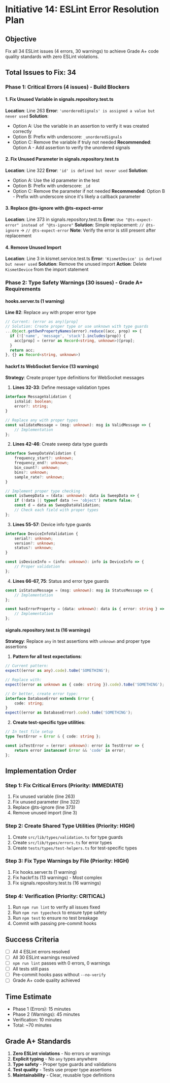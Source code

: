 # Initiative 14: ESLint Error Resolution Plan

## Objective

Fix all 34 ESLint issues (4 errors, 30 warnings) to achieve Grade A+ code quality standards with zero ESLint violations.

## Total Issues to Fix: 34

### Phase 1: Critical Errors (4 issues) - Build Blockers

#### 1. Fix Unused Variable in signals.repository.test.ts

**Location**: Line 263
**Error**: `'unorderedSignals' is assigned a value but never used`
**Solution**:

- Option A: Use the variable in an assertion to verify it was created correctly
- Option B: Prefix with underscore: `_unorderedSignals`
- Option C: Remove the variable if truly not needed
  **Recommended**: Option A - Add assertion to verify the unordered signals

#### 2. Fix Unused Parameter in signals.repository.test.ts

**Location**: Line 322
**Error**: `'id' is defined but never used`
**Solution**:

- Option A: Use the id parameter in the test
- Option B: Prefix with underscore: `_id`
- Option C: Remove the parameter if not needed
  **Recommended**: Option B - Prefix with underscore since it's likely a callback parameter

#### 3. Replace @ts-ignore with @ts-expect-error

**Location**: Line 373 in signals.repository.test.ts
**Error**: `Use "@ts-expect-error" instead of "@ts-ignore"`
**Solution**: Simple replacement: `// @ts-ignore` → `// @ts-expect-error`
**Note**: Verify the error is still present after replacement

#### 4. Remove Unused Import

**Location**: Line 3 in kismet.service.test.ts
**Error**: `'KismetDevice' is defined but never used`
**Solution**: Remove the unused import
**Action**: Delete `KismetDevice` from the import statement

### Phase 2: Type Safety Warnings (30 issues) - Grade A+ Requirements

#### hooks.server.ts (1 warning)

**Line 82**: Replace `any` with proper error type

```typescript
// Current: (error as any)[prop]
// Solution: Create proper type or use unknown with type guards
...Object.getOwnPropertyNames(error).reduce((acc, prop) => {
  if (!['name', 'message', 'stack'].includes(prop)) {
    acc[prop] = (error as Record<string, unknown>)[prop];
  }
  return acc;
}, {} as Record<string, unknown>)
```

#### hackrf.ts WebSocket Service (13 warnings)

**Strategy**: Create proper type definitions for WebSocket messages

1. **Lines 32-33**: Define message validation types

```typescript
interface MessageValidation {
	isValid: boolean;
	error?: string;
}

// Replace any with proper types
const validateMessage = (msg: unknown): msg is ValidMessage => {
	// Implementation
};
```

2. **Lines 42-46**: Create sweep data type guards

```typescript
interface SweepDataValidation {
	frequency_start?: unknown;
	frequency_end?: unknown;
	bin_count?: unknown;
	bins?: unknown;
	sample_rate?: unknown;
}

// Implement proper type checking
const isSweepData = (data: unknown): data is SweepData => {
	if (!data || typeof data !== 'object') return false;
	const d = data as SweepDataValidation;
	// Check each field with proper types
};
```

3. **Lines 55-57**: Device info type guards

```typescript
interface DeviceInfoValidation {
	serial?: unknown;
	version?: unknown;
	status?: unknown;
}

const isDeviceInfo = (info: unknown): info is DeviceInfo => {
	// Proper validation
};
```

4. **Lines 66-67, 75**: Status and error type guards

```typescript
const isStatusMessage = (msg: unknown): msg is StatusMessage => {
	// Implementation
};

const hasErrorProperty = (data: unknown): data is { error: string } => {
	// Implementation
};
```

#### signals.repository.test.ts (16 warnings)

**Strategy**: Replace `any` in test assertions with `unknown` and proper type assertions

1. **Pattern for all test expectations**:

```typescript
// Current pattern:
expect((error as any).code).toBe('SOMETHING');

// Replace with:
expect((error as unknown as { code: string }).code).toBe('SOMETHING');

// Or better, create error type:
interface DatabaseError extends Error {
	code: string;
}
expect((error as DatabaseError).code).toBe('SOMETHING');
```

2. **Create test-specific type utilities**:

```typescript
// In test file setup
type TestError = Error & { code: string };

const isTestError = (error: unknown): error is TestError => {
	return error instanceof Error && 'code' in error;
};
```

## Implementation Order

### Step 1: Fix Critical Errors (Priority: IMMEDIATE)

1. Fix unused variable (line 263)
2. Fix unused parameter (line 322)
3. Replace @ts-ignore (line 373)
4. Remove unused import (line 3)

### Step 2: Create Shared Type Utilities (Priority: HIGH)

1. Create `src/lib/types/validation.ts` for type guards
2. Create `src/lib/types/errors.ts` for error types
3. Create `tests/types/test-helpers.ts` for test-specific types

### Step 3: Fix Type Warnings by File (Priority: HIGH)

1. Fix hooks.server.ts (1 warning)
2. Fix hackrf.ts (13 warnings) - Most complex
3. Fix signals.repository.test.ts (16 warnings)

### Step 4: Verification (Priority: CRITICAL)

1. Run `npm run lint` to verify all issues fixed
2. Run `npm run typecheck` to ensure type safety
3. Run `npm test` to ensure no test breakage
4. Commit with passing pre-commit hooks

## Success Criteria

- [ ] All 4 ESLint errors resolved
- [ ] All 30 ESLint warnings resolved
- [ ] `npm run lint` passes with 0 errors, 0 warnings
- [ ] All tests still pass
- [ ] Pre-commit hooks pass without `--no-verify`
- [ ] Grade A+ code quality achieved

## Time Estimate

- Phase 1 (Errors): 15 minutes
- Phase 2 (Warnings): 45 minutes
- Verification: 10 minutes
- Total: ~70 minutes

## Grade A+ Standards

1. **Zero ESLint violations** - No errors or warnings
2. **Explicit typing** - No `any` types anywhere
3. **Type safety** - Proper type guards and validations
4. **Test quality** - Tests use proper type assertions
5. **Maintainability** - Clear, reusable type definitions
